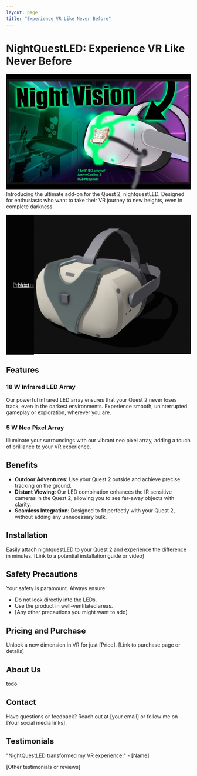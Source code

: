 ```yaml
---
layout: page
title: "Experience VR Like Never Before"
---
```


# NightQuestLED: Experience VR Like Never Before
[![Env](img/NightQuestLED.png)](https://www.nightquestled.com/buy)\
Introducing the ultimate add-on for the Quest 2, nightquestLED. Designed for enthusiasts who want to take their VR journey to new heights, even in complete darkness.

<!-- Scoped Bootstrap Carousel Styles -->
<style>
.bootstrap-carousel-container .carousel {
    position: relative;
    display: block;
}
.bootstrap-carousel-container .carousel-inner {
    position: relative;
    overflow: hidden;
    width: 100%;
}
.bootstrap-carousel-container .carousel-item {
    position: relative;
    display: none;
    align-items: center;
    width: 100%;
    transition: transform 0.6s ease-in-out;
}
.bootstrap-carousel-container .carousel-item.active {
    display: block;
}
.bootstrap-carousel-container .carousel-control-prev,
.bootstrap-carousel-container .carousel-control-next {
    position: absolute;
    top: 0;
    bottom: 0;
    z-index: 1;
    display: flex;
    align-items: center;
    justify-content: center;
    width: 15%;
    color: #fff;
    text-align: center;
    background: rgba(0, 0, 0, 0.5);
    transition: opacity 0.15s ease;
}
.bootstrap-carousel-container .carousel-control-prev:hover,
.bootstrap-carousel-container .carousel-control-next:hover {
    color: #fff;
    text-decoration: none;
    background: rgba(0, 0, 0, 0.9);
}
.bootstrap-carousel-container .carousel-control-prev-icon,
.bootstrap-carousel-container .carousel-control-next-icon {
    display: inline-block;
    width: 20px;
    height: 20px;
    background: no-repeat 50% / 100% 100%;
}
</style>

<div class="bootstrap-carousel-container">
    <!-- Carousel -->
    <div id="CADCarousel" class="carousel slide" data-ride="carousel">
        <div class="carousel-inner">
            <div class="carousel-item active">
                <img src="img/CADv2_0.PNG" alt="CAD Image 1" class="d-block w-100">
            </div>
            <div class="carousel-item">
                <img src="img/CADv2_1.PNG" alt="CAD Image 2" class="d-block w-100">
            </div>
            <div class="carousel-item">
                <img src="img/CADv2_2.PNG" alt="CAD Image 3" class="d-block w-100">
            </div>
            <div class="carousel-item">
                <img src="img/CADv2_3.PNG" alt="CAD Image 4" class="d-block w-100">
            </div>
            <div class="carousel-item">
                <img src="img/CADv2_4.PNG" alt="CAD Image 5" class="d-block w-100">
            </div>
        </div>
        <a class="carousel-control-prev" href="#CADCarousel" role="button" data-slide="prev">
            <span class="carousel-control-prev-icon" aria-hidden="true"></span>
            <span class="sr-only">Previous</span>
        </a>
        <a class="carousel-control-next" href="#CADCarousel" role="button" data-slide="next">
            <span class="carousel-control-next-icon" aria-hidden="true"></span>
            <span class="sr-only">Next</span>
        </a>
    </div>
</div>

<!-- Add Bootstrap and jQuery JS for carousel functionality -->
<script src="https://ajax.googleapis.com/ajax/libs/jquery/3.5.1/jquery.min.js"></script>
<script src="https://maxcdn.bootstrapcdn.com/bootstrap/4.5.2/js/bootstrap.min.js"></script>

## Features
### 18 W Infrared LED Array
Our powerful infrared LED array ensures that your Quest 2 never loses track, even in the darkest environments. Experience smooth, uninterrupted gameplay or exploration, wherever you are.

### 5 W Neo Pixel Array
Illuminate your surroundings with our vibrant neo pixel array, adding a touch of brilliance to your VR experience.

## Benefits
- **Outdoor Adventures**: Use your Quest 2 outside and achieve precise tracking on the ground.
- **Distant Viewing**: Our LED combination enhances the IR sensitive cameras in the Quest 2, allowing you to see far-away objects with clarity.
- **Seamless Integration**: Designed to fit perfectly with your Quest 2, without adding any unnecessary bulk.

## Installation
Easily attach nightquestLED to your Quest 2 and experience the difference in minutes. [Link to a potential installation guide or video]

## Safety Precautions
Your safety is paramount. Always ensure:
- Do not look directly into the LEDs.
- Use the product in well-ventilated areas.
- [Any other precautions you might want to add]

## Pricing and Purchase
Unlock a new dimension in VR for just [Price]. [Link to purchase page or details]

## About Us
todo

## Contact
Have questions or feedback? Reach out at [your email] or follow me on [Your social media links].

## Testimonials
"NightQuestLED transformed my VR experience!" - [Name]

[Other testimonials or reviews]
